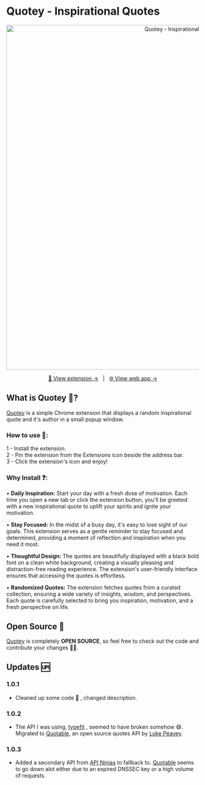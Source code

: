 # Quotey - Inspirational Quotes
<div align="center" id="top">
  <img src="https://github.com/Zerobrofan/Quotey-Inspirational-Quotes/assets/100843256/5aac7236-cc45-4199-8ecf-8c6bfbb0f62b" width="900" alt="Quotey - Inspirational Quotes" />

  <a href="https://chrome.google.com/webstore/detail/quotey-inspirational-quot/ebnpdkkegnoebjdedjnnnohpmabamggf?hl=en&authuser=0">👾 View extension -></a> &#xa0; | &#xa0;
  <a href="https://quoteyextension.com/">🌐 View web app -></a>
</div>


## What is Quotey 📖?
[Quotey](https://chrome.google.com/webstore/detail/quotey-inspirational-quot/ebnpdkkegnoebjdedjnnnohpmabamggf?hl=en&authuser=0) is a simple Chrome extension that displays a random inspirational quote and it's author in a small popup window.

### How to use 📙:<br>
1 - Install the extension.<br>
2 - Pin the extension from the Extensions icon beside the address bar.<br>
3 - Click the extension's icon and enjoy!

### Why Install ❓:

• <b>Daily Inspiration:</b> Start your day with a fresh dose of motivation. Each time you open a new tab or click the extension button, you'll be greeted with a new inspirational quote to uplift your spirits and ignite your motivation.

• <b>Stay Focused:</b> In the midst of a busy day, it's easy to lose sight of our goals. This extension serves as a gentle reminder to stay focused and determined, providing a moment of reflection and inspiration when you need it most.

• <b>Thoughtful Design:</b> The quotes are beautifully displayed with a black bold font on a clean white background, creating a visually pleasing and distraction-free reading experience. The extension's user-friendly interface ensures that accessing the quotes is effortless.

• <b>Randomized Quotes:</b> The extension fetches quotes from a curated 
collection, ensuring a wide variety of insights, wisdom, and perspectives. Each quote is carefully selected to bring you inspiration, motivation, and a fresh perspective on life.

## Open Source 👐
[Quotey](https://chrome.google.com/webstore/detail/quotey-inspirational-quot/ebnpdkkegnoebjdedjnnnohpmabamggf?hl=en&authuser=0) is completely <b>OPEN SOURCE</b>, so feel free to check out the code and contribute your changes 👨‍💻.

## Updates 🆙
### 1.0.1
- Cleaned up some code 🧹 , changed description.
### 1.0.2
- The API I was using, <a href="https://type.fit/api/quotes">typefit</a> , seemed to have broken somehow 😅. Migrated to <a href="https://github.com/lukePeavey/quotable">Quotable</a>, an open source quotes API by <a href="https://github.com/lukePeavey">Luke Peavey</a>.
### 1.0.3
- Added a secondary API from <a href="https://api-ninjas.com/">API Ninjas</a> to fallback to. <a href="https://github.com/lukePeavey/quotable">Quotable</a> seems to go down alot either due to an expired DNSSEC key or a high volume of requests. 
